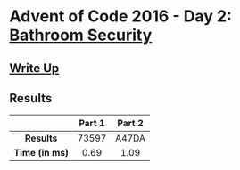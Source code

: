 # Advent of Code 2016 - Day 2: [Bathroom Security](https://adventofcode.com/2016/day/2)

## [Write Up](https://codingap.github.io/advent-of-code/writeups/2016/day02)
## Results
|| **Part 1** | **Part 2** |
|:--:|:---:|:---:|
| **Results** | 73597 | A47DA |
| **Time (in ms)** | 0.69 | 1.09 |